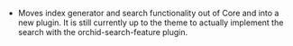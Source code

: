 ---
---

- Moves index generator and search functionality out of Core and into a new plugin. It is still currently up to the 
    theme to actually implement the search with the orchid-search-feature plugin.
